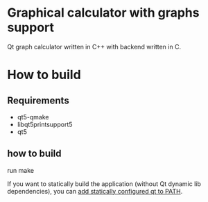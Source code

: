 # Graphical calculator with graphs support

Qt graph calculator written in C++ with backend written in C.

# How to build
## Requirements
- qt5-qmake
- libqt5printsupport5
- qt5

## how to build
run make

If you want to statically build the application (without Qt dynamic lib dependencies), you can [add statically configured qt to PATH](https://doc.qt.io/qt-5/linux-deployment.html).

